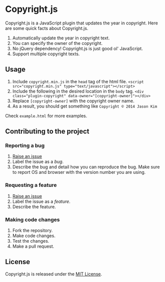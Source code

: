 # Copyright.js

Copyright.js is a JavaScript plugin that updates the year in copyright. Here are some quick facts about Copyright.js.

1. Automatically update the year in copyright text.
2. You can specify the owner of the copyright.
3. No jQuery dependency! Copyright.js is just good ol' JavaScript.
4. Support multiple copyright texts.

## Usage

1. Include `copyright.min.js` in the `head` tag of the html file.
    `<script src="copyright.min.js" type="text/javascript"></script>`
2. Include the following in the desired location in the `body` tag.
    `<div class="plugin-copyright" data-owner="[copyright-owner]"></div>`
3. Replace `[copyright-owner]` with the copyright owner name.
4. As a result, you should get something like
    `Copyright © 2014 Jason Kim`

Check `example.html` for more examples.

## Contributing to the project

### Reporting a bug

1. [Raise an issue](https://github.com/serv/copyright.js/issues/new)
2. Label the issue as a *bug*.
3. Describe the bug and detail how you can reproduce the bug. Make sure to report OS and browser with the version number you are using.

### Requesting a feature

1. [Raise an issue](https://github.com/serv/copyright.js/issues/new)
2. Label the issue as a *feature*.
3. Describe the feature.

### Making code changes

1. Fork the repository.
2. Make code changes.
3. Test the changes.
4. Make a pull request.

## License

Copyright.js is released under the [MIT License](http://www.opensource.org/licenses/MIT).